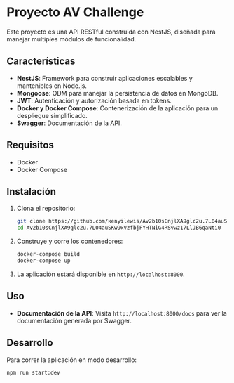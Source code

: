 # Proyecto AV Challenge

Este proyecto es una API RESTful construida con NestJS, diseñada para manejar múltiples módulos de funcionalidad.

## Características

- **NestJS**: Framework para construir aplicaciones escalables y mantenibles en Node.js.
- **Mongoose**: ODM para manejar la persistencia de datos en MongoDB.
- **JWT**: Autenticación y autorización basada en tokens.
- **Docker y Docker Compose**: Contenerización de la aplicación para un despliegue simplificado.
- **Swagger**: Documentación de la API.

## Requisitos

- Docker
- Docker Compose

## Instalación

1. Clona el repositorio:
    ```bash
    git clone https://github.com/kenyilewis/Av2b10sCnjlXA9glc2u.7L04auSKw9xVzfbjFYHTNiG4RSvwz17LlJB6qaNti0.git
    cd Av2b10sCnjlXA9glc2u.7L04auSKw9xVzfbjFYHTNiG4RSvwz17LlJB6qaNti0
    ```

2. Construye y corre los contenedores:
    ```bash
    docker-compose build
    docker-compose up
    ```

3. La aplicación estará disponible en `http://localhost:8000`.

## Uso

- **Documentación de la API**: Visita `http://localhost:8000/docs` para ver la documentación generada por Swagger.

## Desarrollo

Para correr la aplicación en modo desarrollo:

```bash
npm run start:dev
